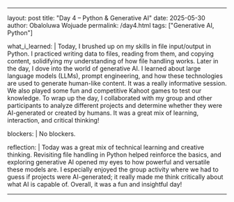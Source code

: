 
---
layout: post
title: "Day 4 –  Python & Generative AI"
date: 2025-05-30
author: Obaloluwa Wojuade
permalink: /day4.html
tags: ["Generative AI, Python"]

what_i_learned: |
  Today, I brushed up on my skills in file input/output in Python. I practiced writing data to files, reading from them, and copying content, solidifying my understanding of how file handling works.
Later in the day, I dove into the world of generative AI. I learned about large language models (LLMs), prompt engineering, and how these technologies are used to generate human-like content. It was a really informative session.
We also played some fun and competitive Kahoot games to test our knowledge. To wrap up the day, I collaborated with my group and other participants to analyze different projects and determine whether they were AI-generated or created by humans. It was a great mix of learning, interaction, and critical thinking!

blockers: |
  No blockers.

reflection: |
  Today  was a great mix of technical learning and creative thinking. Revisiting file handling in Python helped reinforce the basics, and exploring generative AI opened my eyes to how powerful and versatile these models are. I especially enjoyed the group activity where we had to guess if projects were AI-generated; it really made me think critically about what AI is capable of. Overall, it was a fun and insightful day!
  
---
